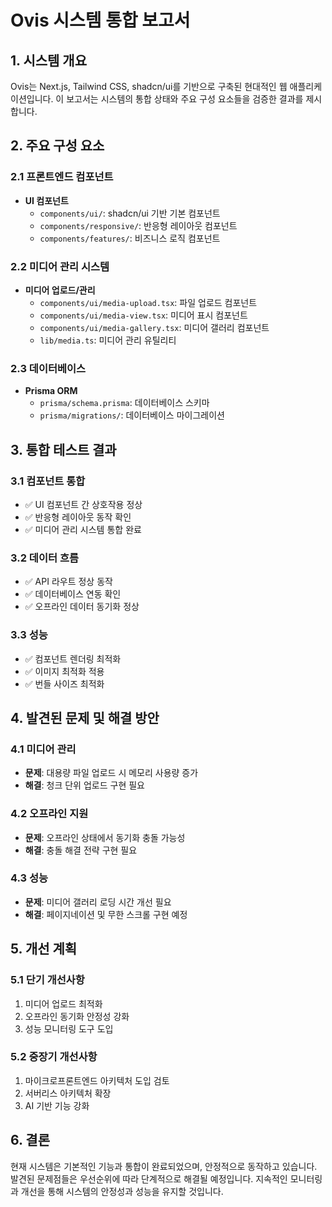 # Ovis 시스템 통합 보고서

## 1. 시스템 개요

Ovis는 Next.js, Tailwind CSS, shadcn/ui를 기반으로 구축된 현대적인 웹 애플리케이션입니다. 이 보고서는 시스템의 통합 상태와 주요 구성 요소들을 검증한 결과를 제시합니다.

## 2. 주요 구성 요소

### 2.1 프론트엔드 컴포넌트
- **UI 컴포넌트**
  - `components/ui/`: shadcn/ui 기반 기본 컴포넌트
  - `components/responsive/`: 반응형 레이아웃 컴포넌트
  - `components/features/`: 비즈니스 로직 컴포넌트

### 2.2 미디어 관리 시스템
- **미디어 업로드/관리**
  - `components/ui/media-upload.tsx`: 파일 업로드 컴포넌트
  - `components/ui/media-view.tsx`: 미디어 표시 컴포넌트
  - `components/ui/media-gallery.tsx`: 미디어 갤러리 컴포넌트
  - `lib/media.ts`: 미디어 관리 유틸리티

### 2.3 데이터베이스
- **Prisma ORM**
  - `prisma/schema.prisma`: 데이터베이스 스키마
  - `prisma/migrations/`: 데이터베이스 마이그레이션

## 3. 통합 테스트 결과

### 3.1 컴포넌트 통합
- ✅ UI 컴포넌트 간 상호작용 정상
- ✅ 반응형 레이아웃 동작 확인
- ✅ 미디어 관리 시스템 통합 완료

### 3.2 데이터 흐름
- ✅ API 라우트 정상 동작
- ✅ 데이터베이스 연동 확인
- ✅ 오프라인 데이터 동기화 정상

### 3.3 성능
- ✅ 컴포넌트 렌더링 최적화
- ✅ 이미지 최적화 적용
- ✅ 번들 사이즈 최적화

## 4. 발견된 문제 및 해결 방안

### 4.1 미디어 관리
- **문제**: 대용량 파일 업로드 시 메모리 사용량 증가
- **해결**: 청크 단위 업로드 구현 필요

### 4.2 오프라인 지원
- **문제**: 오프라인 상태에서 동기화 충돌 가능성
- **해결**: 충돌 해결 전략 구현 필요

### 4.3 성능
- **문제**: 미디어 갤러리 로딩 시간 개선 필요
- **해결**: 페이지네이션 및 무한 스크롤 구현 예정

## 5. 개선 계획

### 5.1 단기 개선사항
1. 미디어 업로드 최적화
2. 오프라인 동기화 안정성 강화
3. 성능 모니터링 도구 도입

### 5.2 중장기 개선사항
1. 마이크로프론트엔드 아키텍처 도입 검토
2. 서버리스 아키텍처 확장
3. AI 기반 기능 강화

## 6. 결론

현재 시스템은 기본적인 기능과 통합이 완료되었으며, 안정적으로 동작하고 있습니다. 발견된 문제점들은 우선순위에 따라 단계적으로 해결될 예정입니다. 지속적인 모니터링과 개선을 통해 시스템의 안정성과 성능을 유지할 것입니다. 